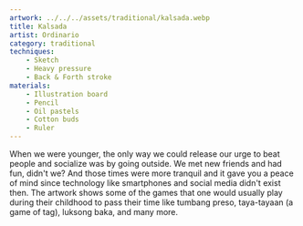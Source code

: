 ```yaml
---
artwork: ../../../assets/traditional/kalsada.webp
title: Kalsada
artist: Ordinario
category: traditional
techniques:
    - Sketch
    - Heavy pressure
    - Back & Forth stroke
materials:
    - Illustration board
    - Pencil
    - Oil pastels
    - Cotton buds
    - Ruler
---
```


When we were younger, the only way we could release our urge to beat people and socialize was by going outside. We met new friends and had fun, didn't we? And those times were more tranquil and it gave you a peace of mind since technology like smartphones and social media didn't exist then. The artwork shows some of the games that one would usually play during their childhood to pass their time like tumbang preso, taya-tayaan (a game of tag), luksong baka, and many more.

